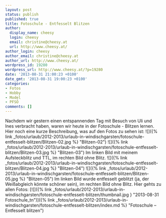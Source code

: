 ```yaml
---
layout: post
status: publish
published: true
title: Fotoschule - Entfesselt Blitzen
author:
  display_name: cheesy
  login: cheesy
  email: christine@cheesy.at
  url: http://www.cheesy.at/
author_login: cheesy
author_email: christine@cheesy.at
author_url: http://www.cheesy.at/
wordpress_id: 19280
wordpress_url: http://www.cheesy.at/?p=19280
date: '2013-08-31 21:00:23 +0100'
date_gmt: '2013-08-31 19:00:23 +0100'
categories:
- Fotos
- Hobby
- Model
- PFSÖ
comments: []
---
```

Nachdem wir gestern einen entspannenden Tag mit Besuch von Uli und Ines verbracht haben, waren wir heute in der Fotoschule - Blitzen lernen.
Hier noch eine kurze Beschreibung, was auf den Fotos zu sehen ist:
![]({% link _fotos/urlaub/2012-2013/urlaub-in-windischgarsten/fotoschule-entfesselt-blitzen/Blitzen-02.jpg %} "Blitzen-02") ![]({% link _fotos/urlaub/2012-2013/urlaub-in-windischgarsten/fotoschule-entfesselt-blitzen/Blitzen-03.jpg %} "Blitzen-03")
Im linken Bild mit meinem Aufsteckblitz und TTL, im rechten Bild ohne Blitz.
![]({% link _fotos/urlaub/2012-2013/urlaub-in-windischgarsten/fotoschule-entfesselt-blitzen/Blitzen-04.jpg %} "Blitzen-04") ![]({% link _fotos/urlaub/2012-2013/urlaub-in-windischgarsten/fotoschule-entfesselt-blitzen/Blitzen-05.jpg %} "Blitzen-05")
Im linken Bild wurde entfesselt geblitzt (ja, der Weißabgleich könnte schöner sein), im rechten Bild ohne Blitz.
Hier gehts zu allen Fotos:
[![]({% link _fotos/urlaub/2012-2013/urlaub-in-windischgarsten/fotoschule-entfesselt-blitzen/thumbnail.jpg } "2013-08-31 Fotoschule\_tn")]({% link _fotos/urlaub/2012-2013/urlaub-in-windischgarsten/fotoschule-entfesselt-blitzen/index.md %} "Fotoschule – Entfesselt blitzen")
